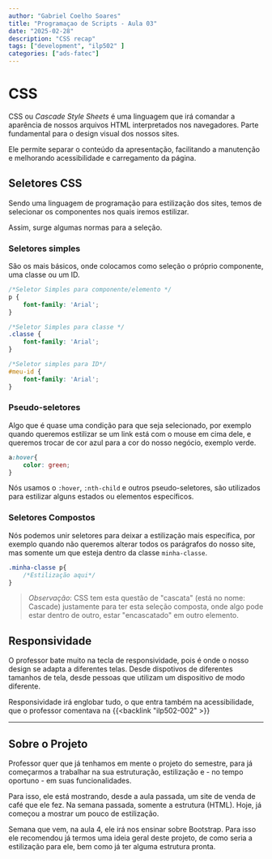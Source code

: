 ```yaml
---
author: "Gabriel Coelho Soares"
title: "Programaçao de Scripts - Aula 03"
date: "2025-02-28"
description: "CSS recap"
tags: ["development", "ilp502" ]
categories: ["ads-fatec"]
---
```

# CSS

CSS ou *Cascade Style Sheets* é uma linguagem que irá
comandar a aparência de nossos arquivos HTML interpretados
nos navegadores. Parte fundamental para o design visual
dos nossos sites.

Ele permite separar o conteúdo da apresentação, facilitando
a manutenção e melhorando acessibilidade e carregamento da
página.

## Seletores CSS

Sendo uma linguagem de programação para estilização dos sites,
temos de selecionar os componentes nos quais iremos estilizar.

Assim, surge algumas normas para a seleção.

### Seletores simples

São os mais básicos, onde colocamos como seleção o próprio componente,
uma classe ou um ID.

```css
/*Seletor Simples para componente/elemento */
p {
    font-family: 'Arial';
}

/*Seletor Simples para classe */
.classe {
    font-family: 'Arial';
}

/*Seletor simples para ID*/
#meu-id {
    font-family: 'Arial';
}
```

### Pseudo-seletores

Algo que é quase uma condição para que seja selecionado, por exemplo
quando queremos estilizar se um link está com o mouse em cima dele,
e queremos trocar de cor azul para a cor do nosso negócio, exemplo verde.

```css
a:hover{
    color: green;
}
```

Nós usamos o `:hover`, `:nth-child` e outros pseudo-seletores, são
utilizados para estilizar alguns estados ou elementos específicos.

### Seletores Compostos

Nós podemos unir seletores para deixar a estilização mais específica,
por exemplo quando não queremos alterar todos os parágrafos do nosso
site, mas somente um que esteja dentro da classe `minha-classe`.

```css
.minha-classe p{
    /*Estilização aqui*/
}
```

> *Observação*: CSS tem esta questão de "cascata" (está no nome: Cascade)
justamente para ter esta seleção composta, onde algo pode estar dentro
de outro, estar "encascatado" em outro elemento.

## Responsividade

O professor bate muito na tecla de responsividade, pois é onde
o nosso design se adapta a diferentes telas. Desde dispotivos de diferentes
tamanhos de tela, desde pessoas que utilizam um dispositivo de modo
diferente.

Responsividade irá englobar tudo, o que entra também na acessibilidade,
que o professor comentava na {{<backlink "ilp502-002" >}}

----------

## Sobre o Projeto

Professor quer que já tenhamos em mente o projeto do semestre, para já
começarmos a trabalhar na sua estruturação, estilização e - no tempo
oportuno - em suas funcionalidades.

Para isso, ele está mostrando, desde a aula passada, um site de
venda de café que ele fez. Na semana passada, somente a estrutura (HTML).
Hoje, já começou a mostrar um pouco de estilização.

Semana que vem, na aula 4, ele irá nos ensinar sobre Bootstrap. Para isso
ele recomendou já termos uma ideia geral deste projeto, de como seria a
estilização para ele, bem como já ter alguma estrutura pronta.
